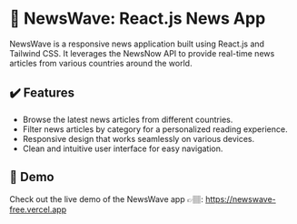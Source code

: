 # 📰 NewsWave: React.js News App

NewsWave is a responsive news application built using React.js and Tailwind CSS. It leverages the NewsNow API to provide real-time news articles from various countries around the world.

## ✔️ Features

- Browse the latest news articles from different countries.
- Filter news articles by category for a personalized reading experience.
- Responsive design that works seamlessly on various devices.
- Clean and intuitive user interface for easy navigation.

## 🚀 Demo

Check out the live demo of the NewsWave app 👉🏽: https://newswave-free.vercel.app

